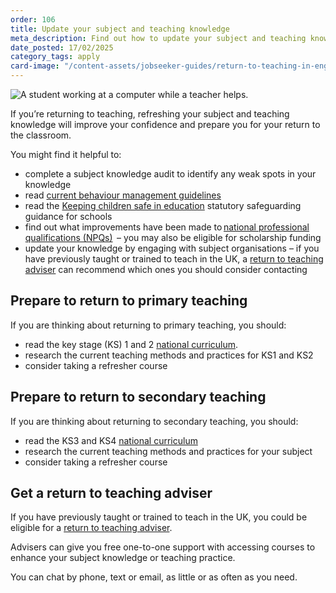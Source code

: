 ```yaml
---
order: 106
title: Update your subject and teaching knowledge
meta_description: Find out how to update your subject and teaching knowledge to help return to teaching.
date_posted: 17/02/2025
category_tags: apply
card-image: "/content-assets/jobseeker-guides/return-to-teaching-in-england/update-your-subject-and-teaching-knowledge.jpg"
---
```


![A student working at a computer while a teacher helps.](/content-assets/jobseeker-guides/return-to-teaching-in-england/update-your-subject-and-teaching-knowledge.jpg)

If you’re returning to teaching, refreshing your subject and teaching knowledge will improve your confidence and prepare you for your return to the classroom.

You might find it helpful to:

* complete a subject knowledge audit to identify any weak spots in your knowledge 
* read [current behaviour management guidelines](https://www.gov.uk/government/publications/behaviour-in-schools--2)
* read the [Keeping children safe in education](https://www.gov.uk/government/publications/keeping-children-safe-in-education--2) statutory safeguarding guidance for schools
* find out what improvements have been made to [national professional qualifications (NPQs)](https://www.gov.uk/guidance/national-professional-qualification-npq-courses?)  – you may also be eligible for scholarship funding
* update your knowledge by engaging with subject organisations – if you have previously taught or trained to teach in the UK, a [return to teaching adviser](https://getintoteaching.education.gov.uk/landing/return-to-teaching-advisers?) can recommend which ones you should consider contacting

## Prepare to return to primary teaching

If you are thinking about returning to primary teaching, you should:

* read the key stage (KS) 1 and 2 [national curriculum](https://www.gov.uk/government/publications/national-curriculum-in-england-primary-curriculum?).
* research the current teaching methods and practices for KS1 and KS2
* consider taking a refresher course 

## Prepare to return to secondary teaching
If you are thinking about returning to secondary teaching, you should:

* read the KS3 and KS4 [national curriculum](https://www.gov.uk/government/publications/national-curriculum-in-england-secondary-curriculum?)
* research the current teaching methods and practices for your subject
* consider taking a refresher course

## Get a return to teaching adviser

If you have previously taught or trained to teach in the UK, you could be eligible for a [return to teaching adviser](https://getintoteaching.education.gov.uk/landing/return-to-teaching-advisers?).

Advisers can give you free one-to-one support with accessing courses to enhance your subject knowledge or teaching practice.

You can chat by phone, text or email, as little or as often as you need.
